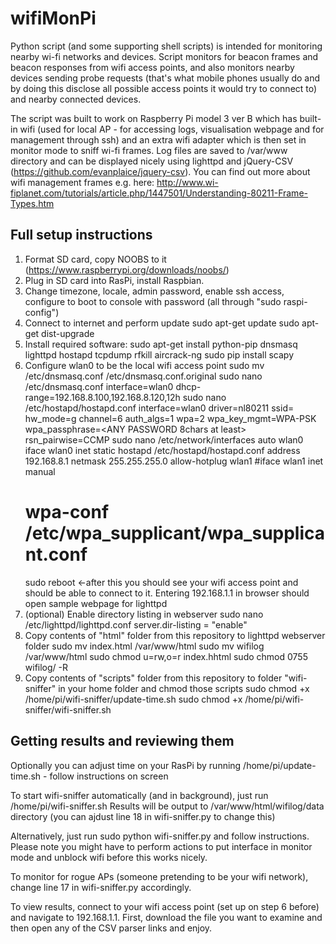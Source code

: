 # wifiMonPi

Python script (and some supporting shell scripts) is intended for monitoring nearby wi-fi networks and devices. Script monitors for beacon frames and beacon responses from wifi access points, and also monitors nearby devices sending probe requests (that's what mobile phones usually do and by doing this disclose all possible access points it would try to connect to) and nearby connected devices.

The script was built to work on Raspberry Pi model 3 ver B which has built-in wifi (used for local AP - for accessing logs, visualisation webpage and for management through ssh) and an extra wifi adapter which is then set in monitor mode to sniff wi-fi frames.
Log files are saved to /var/www directory and can be displayed nicely using lighttpd and jQuery-CSV (https://github.com/evanplaice/jquery-csv).
You can find out more about wifi management frames e.g. here: http://www.wi-fiplanet.com/tutorials/article.php/1447501/Understanding-80211-Frame-Types.htm


## Full setup instructions
1. Format SD card, copy NOOBS to it (https://www.raspberrypi.org/downloads/noobs/)
2. Plug in SD card into RasPi, install Raspbian.
3. Change timezone, locale, admin password, enable ssh access, configure to boot to console with password (all through "sudo raspi-config")
4. Connect to internet and perform update 
    sudo apt-get update
    sudo apt-get dist-upgrade
5. Install required software:
    sudo apt-get install python-pip dnsmasq lighttpd hostapd tcpdump rfkill aircrack-ng
    sudo pip install scapy
6. Configure wlan0 to be the local wifi access point
    sudo mv /etc/dnsmasq.conf /etc/dnsmasq.conf.original
    sudo nano /etc/dnsmasq.conf
      interface=wlan0
      dhcp-range=192.168.8.100,192.168.8.120,12h
    sudo nano /etc/hostapd/hostapd.conf
      interface=wlan0
      driver=nl80211
      ssid=<ANY SSID NAME>
      hw_mode=g
      channel=6
      auth_algs=1
      wpa=2
      wpa_key_mgmt=WPA-PSK
      wpa_passphrase=<ANY PASSWORD 8chars at least>
      rsn_pairwise=CCMP
    sudo nano /etc/network/interfaces
      auto wlan0
      iface wlan0 inet static
      hostapd /etc/hostapd/hostapd.conf
      address 192.168.8.1
      netmask 255.255.255.0
      allow-hotplug wlan1
      #iface wlan1 inet manual
      #    wpa-conf /etc/wpa_supplicant/wpa_supplicant.conf
    sudo reboot   <-after this you should see your wifi access point and should be able to connect to it. Entering 192.168.1.1 in browser should open sample webpage for lighttpd
7. (optional) Enable directory listing in webserver
    sudo nano /etc/lighttpd/lighttpd.conf
      server.dir-listing = "enable"
8. Copy contents of "html" folder from this repository to lighttpd webserver folder
    sudo mv index.html /var/www/html
    sudo mv wifilog /var/www/html
    sudo chmod u=rw,o=r index.hhtml
    sudo chmod 0755 wifilog/ -R
9. Copy contents of "scripts" folder from this repository to folder "wifi-sniffer" in your home folder and chmod those scripts
    sudo chmod +x /home/pi/wifi-sniffer/update-time.sh
    sudo chmod +x /home/pi/wifi-sniffer/wifi-sniffer.sh


## Getting results and reviewing them

Optionally you can adjust time on your RasPi by running /home/pi/update-time.sh - follow instructions on screen

To start wifi-sniffer automatically (and in background), just run /home/pi/wifi-sniffer.sh 
Results will be output to /var/www/html/wifilog/data directory (you can ajdust line 18 in wifi-sniffer.py to change this)

Alternatively, just run sudo python wifi-sniffer.py and follow instructions. Please note you might have to perform actions to put interface in monitor mode and unblock wifi before this works nicely.

To monitor for rogue APs (someone pretending to be your wifi network), change line 17 in wifi-sniffer.py accordingly.

To view results, connect to your wifi access point (set up on step 6 before) and navigate to 192.168.1.1. First, download the file you want to examine and then open any of the CSV parser links and enjoy.
